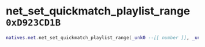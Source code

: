 # net_set_quickmatch_playlist_range `0xD923CD1B`

```lua
natives.net.net_set_quickmatch_playlist_range(_unk0 --[[ number ]], _unk1 --[[ number ]])
```